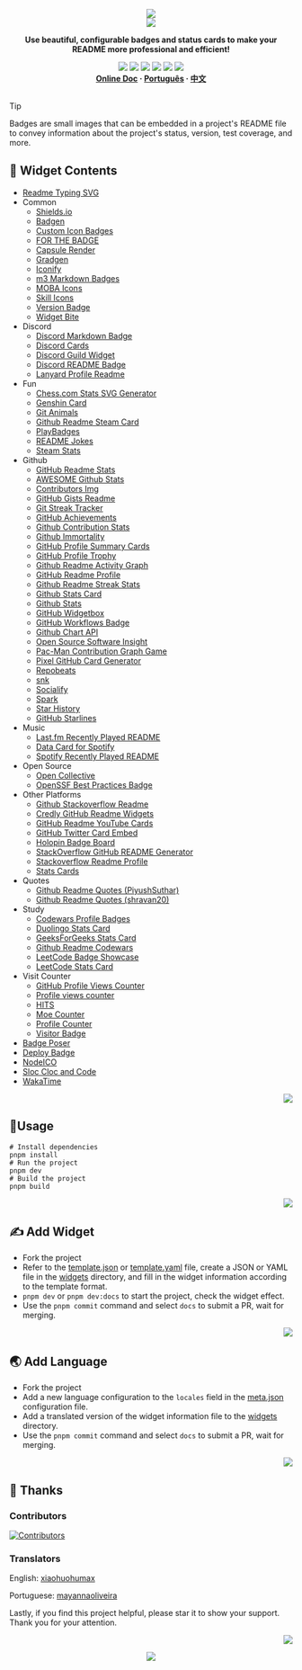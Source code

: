 <a name="readme-top"></a>

<div align="center">
  <div>
    <img src="https://capsule-render.vercel.app/api?type=waving&color=4D908E&height=160&section=header">
  </div>
  <a href="https://github.com/xiaohuohumax/readme-widget-hub">
    <img src="https://readme-typing-svg.demolab.com?font=Fira+Code&size=32&pause=1000&width=416&height=68&lines=%F0%9F%8E%96%EF%B8%8FReadme+Widget+Hub%F0%9F%8E%96%EF%B8%8F"/>
  </a>
  <p><b>Use beautiful, configurable badges and status cards to make your README more professional and efficient!</b></p>
  <div>
    <a href="https://github.com/xiaohuohumax/readme-widget-hub?tab=MIT-1-ov-file#readme"><img src="https://img.shields.io/github/license/xiaohuohumax/readme-widget-hub" /></a>
    <a href="https://github.com/xiaohuohumax/readme-widget-hub/pulls"><img src="https://img.shields.io/github/issues-pr/xiaohuohumax/readme-widget-hub" /></a>
    <a href="https://github.com/xiaohuohumax/readme-widget-hub/issues"><img src="https://img.shields.io/github/issues/xiaohuohumax/readme-widget-hub" /></a>
    <a href="https://github.com/xiaohuohumax/readme-widget-hub"><img src="https://api.visitorbadge.io/api/combined?path=https%3A%2F%2Fgithub.com%2Fxiaohuohumax%2Freadme-widget-hub&countColor=%2337D67A&style=flat&labelStyle=lower" /></a>
    <a href="https://github.com/xiaohuohumax/readme-widget-hub"><img src="https://img.shields.io/badge/badges-84-37D67A?labelColor=555555" /></a>
    <a href="https://github.com/xiaohuohumax/readme-widget-hub"><img src="https://img.shields.io/github/stars/xiaohuohumax/readme-widget-hub" /></a>
  </div>
  <div>
    <b>
       <a href="https://xiaohuohumax.github.io/readme-widget-hub/en-US/">Online Doc</a>
      · <a href="README_pt-BR.md">Português</a>
      · <a href="README.md">中文</a>
    </b>
  </div>
  <br/>
</div>

> [!Tip]
> Badges are small images that can be embedded in a project's README file to convey information about the project's status, version, test coverage, and more.

## 📑 Widget Contents

* [Readme Typing SVG](dist/widgets/readme-typing-svg/README_en-US.md)
* Common
  * [Shields.io](dist/widgets/common/shields-io/README_en-US.md)
  * [Badgen](dist/widgets/common/badgen/README_en-US.md)
  * [Custom Icon Badges](dist/widgets/common/custom-icon-badges/README_en-US.md)
  * [FOR THE BADGE](dist/widgets/common/for-the-badge/README_en-US.md)
  * [Capsule Render](dist/widgets/common/capsule-render/README_en-US.md)
  * [Gradgen](dist/widgets/common/gradgen/README_en-US.md)
  * [Iconify](dist/widgets/common/iconify/README_en-US.md)
  * [m3 Markdown Badges](dist/widgets/common/m3-Markdown-Badges/README_en-US.md)
  * [MOBA Icons](dist/widgets/common/mobaicons/README_en-US.md)
  * [Skill Icons](dist/widgets/common/skill-icons/README_en-US.md)
  * [Version Badge](dist/widgets/common/version-badge/README_en-US.md)
  * [Widget Bite](dist/widgets/common/widget-bite/README_en-US.md)
* Discord
  * [Discord Markdown Badge](dist/widgets/discord/dcbadge/README_en-US.md)
  * [Discord Cards](dist/widgets/discord/discord-cards/README_en-US.md)
  * [Discord Guild Widget](dist/widgets/discord/discord-guild-widget/README_en-US.md)
  * [Discord README Badge](dist/widgets/discord/discord-readme-badge/README_en-US.md)
  * [Lanyard Profile Readme](dist/widgets/discord/lanyard-profile-readme/README_en-US.md)
* Fun
  * [Chess.com Stats SVG Generator](dist/widgets/fun/chesscom-stats-svg/README_en-US.md)
  * [Genshin Card](dist/widgets/fun/genshin-card/README_en-US.md)
  * [Git Animals](dist/widgets/fun/gitanimals/README_en-US.md)
  * [Github Readme Steam Card](dist/widgets/fun/github-readme-steam-card/README_en-US.md)
  * [PlayBadges](dist/widgets/fun/play-badges/README_en-US.md)
  * [README Jokes](dist/widgets/fun/readme-jokes/README_en-US.md)
  * [Steam Stats](dist/widgets/fun/steam-stat/README_en-US.md)
* Github
  * [GitHub Readme Stats](dist/widgets/github/github-readme-stats/README_en-US.md)
  * [AWESOME Github Stats](dist/widgets/github/awesome-github-stats/README_en-US.md)
  * [Contributors Img](dist/widgets/github/contributors-img/README_en-US.md)
  * [GitHub Gists Readme](dist/widgets/github/gists-readme/README_en-US.md)
  * [Git Streak Tracker](dist/widgets/github/git-streak-tracker/README_en-US.md)
  * [GitHub Achievements](dist/widgets/github/gitHub-achievements/README_en-US.md)
  * [Github Contribution Stats](dist/widgets/github/github-contribution-stats/README_en-US.md)
  * [Github Immortality](dist/widgets/github/github-immortality/README_en-US.md)
  * [GitHub Profile Summary Cards](dist/widgets/github/github-profile-summary-cards/README_en-US.md)
  * [GitHub Profile Trophy](dist/widgets/github/github-profile-trophy/README_en-US.md)
  * [Github Readme Activity Graph](dist/widgets/github/github-readme-activity-graph/README_en-US.md)
  * [GitHub Readme Profile](dist/widgets/github/github-readme-profile/README_en-US.md)
  * [Github Readme Streak Stats](dist/widgets/github/github-readme-streak-stats/README_en-US.md)
  * [Github Stats Card](dist/widgets/github/github-stats-card/README_en-US.md)
  * [Github Stats](dist/widgets/github/github-stats/README_en-US.md)
  * [GitHub Widgetbox](dist/widgets/github/github-widgetbox/README_en-US.md)
  * [GitHub Workflows Badge](dist/widgets/github/github-workflows/README_en-US.md)
  * [Github Chart API](dist/widgets/github/githubchart-api/README_en-US.md)
  * [Open Source Software Insight](dist/widgets/github/ossinsight/README_en-US.md)
  * [Pac-Man Contribution Graph Game](dist/widgets/github/pacman-contribution-graph/README_en-US.md)
  * [Pixel GitHub Card Generator](dist/widgets/github/pixel-profile-generator/README_en-US.md)
  * [Repobeats](dist/widgets/github/repobeats/README_en-US.md)
  * [snk](dist/widgets/github/snk/README_en-US.md)
  * [Socialify](dist/widgets/github/socialify/README_en-US.md)
  * [Spark](dist/widgets/github/spark/README_en-US.md)
  * [Star History](dist/widgets/github/star-history/README_en-US.md)
  * [GitHub Starlines](dist/widgets/github/starlines/README_en-US.md)
* Music
  * [Last.fm Recently Played README](dist/widgets/music/lastfm-recently-played-readme/README_en-US.md)
  * [Data Card for Spotify](dist/widgets/music/spotify-data-card/README_en-US.md)
  * [Spotify Recently Played README](dist/widgets/music/spotify-recently-played-readme/README_en-US.md)
* Open Source
  * [Open Collective](dist/widgets/opensource/open-collective/README_en-US.md)
  * [OpenSSF Best Practices Badge](dist/widgets/opensource/openssf-best-practices/README_en-US.md)
* Other Platforms
  * [Github Stackoverflow Readme](dist/widgets/other-platform/github-readme-stackoverflow/README_en-US.md)
  * [Credly GitHub Readme Widgets](dist/widgets/other-platform/github-readme-widgets/README_en-US.md)
  * [GitHub Readme YouTube Cards](dist/widgets/other-platform/github-readme-youtube-cards/README_en-US.md)
  * [GitHub Twitter Card Embed](dist/widgets/other-platform/github-twitter-card-embed/README_en-US.md)
  * [Holopin Badge Board](dist/widgets/other-platform/holopin/README_en-US.md)
  * [StackOverflow GitHub README Generator](dist/widgets/other-platform/stackoverflow-readme-generator/README_en-US.md)
  * [Stackoverflow Readme Profile](dist/widgets/other-platform/stackoverflow-readme-profile/README_en-US.md)
  * [Stats Cards](dist/widgets/other-platform/stats-cards/README_en-US.md)
* Quotes
  * [Github Readme Quotes (PiyushSuthar)](dist/widgets/quotes/github-readme-quotes_1/README_en-US.md)
  * [Github Readme Quotes (shravan20)](dist/widgets/quotes/github-readme-quotes_2/README_en-US.md)
* Study
  * [Codewars Profile Badges](dist/widgets/study/codewars/README_en-US.md)
  * [Duolingo Stats Card](dist/widgets/study/duolingo-stats-card/README_en-US.md)
  * [GeeksForGeeks Stats Card](dist/widgets/study/geeksforgeeks-stats-card/README_en-US.md)
  * [Github Readme Codewars](dist/widgets/study/github-readme-codewars/README_en-US.md)
  * [LeetCode Badge Showcase](dist/widgets/study/leetcode-badge-showcase/README_en-US.md)
  * [LeetCode Stats Card](dist/widgets/study/leetcode-stats-card/README_en-US.md)
* Visit Counter
  * [GitHub Profile Views Counter](dist/widgets/visit-counter/github-profile-views-counter/README_en-US.md)
  * [Profile views counter](dist/widgets/visit-counter/go-u8views/README_en-US.md)
  * [HITS](dist/widgets/visit-counter/hit-counter/README_en-US.md)
  * [Moe Counter](dist/widgets/visit-counter/moe-counter/README_en-US.md)
  * [Profile Counter](dist/widgets/visit-counter/profile-counter/README_en-US.md)
  * [Visitor Badge](dist/widgets/visit-counter/web-visitorbadge-nextjs/README_en-US.md)
* [Badge Poser](dist/widgets/badge-poser/README_en-US.md)
* [Deploy Badge](dist/widgets/deploy-badge/README_en-US.md)
* [NodeICO](dist/widgets/nodei-co/README_en-US.md)
* [Sloc Cloc and Code](dist/widgets/scc/README_en-US.md)
* [WakaTime](dist/widgets/wakatime/README_en-US.md)

<p align="right"><a href="#readme-top"><img src="https://img.shields.io/badge/Back%20to%20top-555555?style=for-the-badge"></a></p>

## 🏃Usage

```shell
# Install dependencies
pnpm install
# Run the project
pnpm dev
# Build the project
pnpm build
```

<p align="right"><a href="#readme-top"><img src="https://img.shields.io/badge/Back%20to%20top-555555?style=for-the-badge"></a></p>

## ✍ Add Widget

* Fork the project
* Refer to the [template.json](/widgets/template.json) or [template.yaml](/widgets/template.yaml) file, create a JSON or YAML file in the [widgets](/widgets) directory, and fill in the widget information according to the template format.
* `pnpm dev` or `pnpm dev:docs` to start the project, check the widget effect.
* Use the `pnpm commit` command and select `docs` to submit a PR, wait for merging.

<p align="right"><a href="#readme-top"><img src="https://img.shields.io/badge/Back%20to%20top-555555?style=for-the-badge"></a></p>

## 🌏 Add Language

* Fork the project
* Add a new language configuration to the `locales` field in the [meta.json](/meta.json) configuration file.
* Add a translated version of the widget information file to the [widgets](/widgets) directory.
* Use the `pnpm commit` command and select `docs` to submit a PR, wait for merging.

<p align="right"><a href="#readme-top"><img src="https://img.shields.io/badge/Back%20to%20top-555555?style=for-the-badge"></a></p>

## 💖 Thanks

### Contributors

[![Contributors](https://contrib.rocks/image?repo=xiaohuohumax/readme-widget-hub)](https://github.com/xiaohuohumax/readme-widget-hub/contributors)

### Translators

English: [xiaohuohumax](https://github.com/xiaohuohumax)

Portuguese: [mayannaoliveira](https://github.com/mayannaoliveira)

Lastly, if you find this project helpful, please star it to show your support. Thank you for your attention.

<p align="right"><a href="#readme-top"><img src="https://img.shields.io/badge/Back%20to%20top-555555?style=for-the-badge"></a></p>

<div align="center">
  <img src="https://capsule-render.vercel.app/api?type=waving&color=4D908E&height=100&section=footer">
</div>
